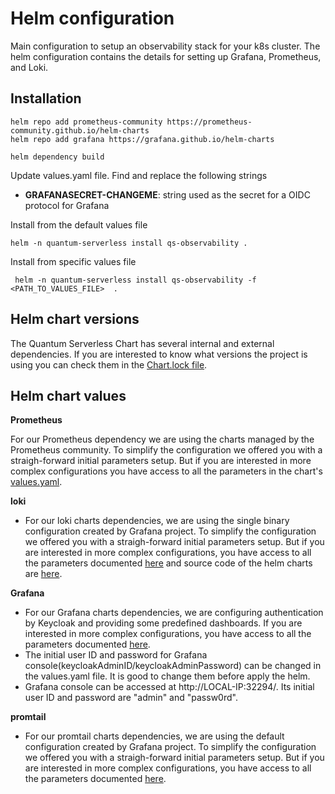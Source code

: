 # Helm configuration

Main configuration to setup an observability stack for your k8s cluster. The helm configuration contains the details for setting up Grafana, Prometheus, and Loki.

## Installation

```shell
helm repo add prometheus-community https://prometheus-community.github.io/helm-charts
helm repo add grafana https://grafana.github.io/helm-charts
```

```shell
helm dependency build
```
Update values.yaml file. Find and replace the following strings

- **GRAFANASECRET-CHANGEME**: string used as the secret for a OIDC protocol for Grafana

Install from the default values file
```shell
helm -n quantum-serverless install qs-observability .
```

Install from specific values file
```shell
 helm -n quantum-serverless install qs-observability -f <PATH_TO_VALUES_FILE>  .
```

## Helm chart versions

The Quantum Serverless Chart has several internal and external dependencies. If you are interested to know what versions the project is using you can check them in the [Chart.lock file](./Chart.lock).

## Helm chart values

**Prometheus**

For our Prometheus dependency we are using the charts managed by the Prometheus community. To simplify the configuration we offered you with a straigh-forward initial parameters setup. But if you are interested in more complex configurations you have access to all the parameters in the chart's [values.yaml](https://github.com/prometheus-community/helm-charts/blob/main/charts/kube-prometheus-stack/values.yaml).

**loki**

- For our loki charts dependencies, we are using the single binary configuration created by Grafana project. To simplify the configuration we offered you with a straigh-forward initial parameters setup.
But if you are interested in more complex configurations, you have access to all the parameters documented [here](https://grafana.com/docs/loki/next/installation/helm/) and source code of the helm charts are
[here](https://github.com/grafana/loki/tree/main/production/helm/loki).

**Grafana**

- For our Grafana charts dependencies, we are configuring authentication by Keycloak and providing some predefined dashboards.
If you are interested in more complex configurations, you have access to all the parameters documented [here](https://github.com/grafana/helm-charts/tree/main/charts/grafana).
- The initial user ID and password for Grafana console(keycloakAdminID/keycloakAdminPassword) can be changed in the values.yaml file. It is good to change them before apply the helm.
- Grafana console can be accessed at http://LOCAL-IP:32294/.  Its initial user ID and password are "admin" and "passw0rd".

**promtail**

- For our promtail charts dependencies, we are using the default configuration created by Grafana project. To simplify the configuration we offered you with a straigh-forward initial parameters setup.
But if you are interested in more complex configurations, you have access to all the parameters documented [here](https://github.com/grafana/helm-charts/blob/main/charts/promtail/README.md).

